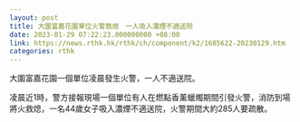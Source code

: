 ```yaml
---
layout: post
title: 大圍富嘉花園單位火警救熄　一人吸入濃煙不適送院
date: 2023-01-29 07:22:23.000000000 +08:00
link: https://news.rthk.hk/rthk/ch/component/k2/1685622-20230129.htm
categories: rthk
---
```


大圍富嘉花園一個單位凌晨發生火警，一人不適送院。

凌晨近1時，警方接報現場一個單位有人在燃點香薰蠟燭期間引發火警，消防到場將火救熄，一名44歲女子吸入濃煙不適送院，火警期間大約285人要疏散。
